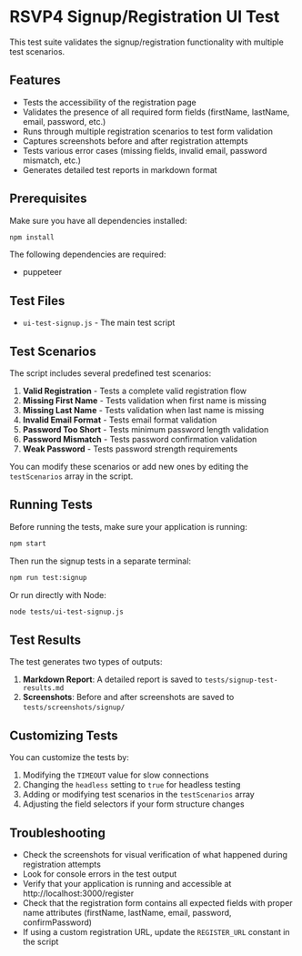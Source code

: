 # RSVP4 Signup/Registration UI Test

This test suite validates the signup/registration functionality with multiple test scenarios.

## Features

- Tests the accessibility of the registration page
- Validates the presence of all required form fields (firstName, lastName, email, password, etc.)
- Runs through multiple registration scenarios to test form validation
- Captures screenshots before and after registration attempts
- Tests various error cases (missing fields, invalid email, password mismatch, etc.)
- Generates detailed test reports in markdown format

## Prerequisites

Make sure you have all dependencies installed:

```bash
npm install
```

The following dependencies are required:
- puppeteer

## Test Files

- `ui-test-signup.js` - The main test script

## Test Scenarios

The script includes several predefined test scenarios:

1. **Valid Registration** - Tests a complete valid registration flow
2. **Missing First Name** - Tests validation when first name is missing
3. **Missing Last Name** - Tests validation when last name is missing
4. **Invalid Email Format** - Tests email format validation
5. **Password Too Short** - Tests minimum password length validation
6. **Password Mismatch** - Tests password confirmation validation
7. **Weak Password** - Tests password strength requirements

You can modify these scenarios or add new ones by editing the `testScenarios` array in the script.

## Running Tests

Before running the tests, make sure your application is running:

```bash
npm start
```

Then run the signup tests in a separate terminal:

```bash
npm run test:signup
```

Or run directly with Node:

```bash
node tests/ui-test-signup.js
```

## Test Results

The test generates two types of outputs:

1. **Markdown Report**: A detailed report is saved to `tests/signup-test-results.md`
2. **Screenshots**: Before and after screenshots are saved to `tests/screenshots/signup/`

## Customizing Tests

You can customize the tests by:

1. Modifying the `TIMEOUT` value for slow connections
2. Changing the `headless` setting to `true` for headless testing
3. Adding or modifying test scenarios in the `testScenarios` array
4. Adjusting the field selectors if your form structure changes

## Troubleshooting

- Check the screenshots for visual verification of what happened during registration attempts
- Look for console errors in the test output
- Verify that your application is running and accessible at http://localhost:3000/register
- Check that the registration form contains all expected fields with proper name attributes (firstName, lastName, email, password, confirmPassword)
- If using a custom registration URL, update the `REGISTER_URL` constant in the script
